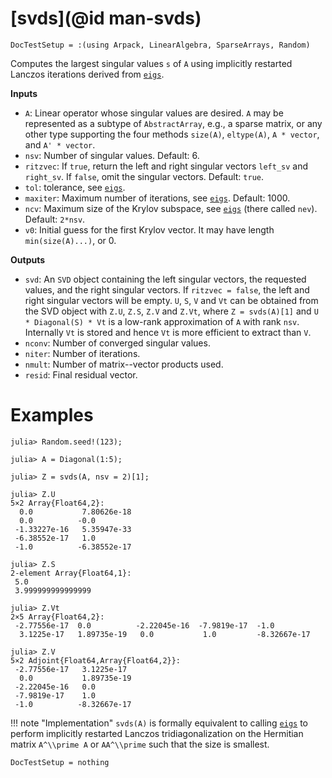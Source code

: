 # [svds](@id man-svds)

```@meta
DocTestSetup = :(using Arpack, LinearAlgebra, SparseArrays, Random)
```
Computes the largest singular values `s` of `A` using implicitly restarted Lanczos
iterations derived from [`eigs`](@ref).

**Inputs**

* `A`: Linear operator whose singular values are desired. `A` may be represented as a
  subtype of `AbstractArray`, e.g., a sparse matrix, or any other type supporting the four
  methods `size(A)`, `eltype(A)`, `A * vector`, and `A' * vector`.
* `nsv`: Number of singular values. Default: 6.
* `ritzvec`: If `true`, return the left and right singular vectors `left_sv` and `right_sv`.
   If `false`, omit the singular vectors. Default: `true`.
* `tol`: tolerance, see [`eigs`](@ref).
* `maxiter`: Maximum number of iterations, see [`eigs`](@ref). Default: 1000.
* `ncv`: Maximum size of the Krylov subspace, see [`eigs`](@ref) (there called `nev`). Default: `2*nsv`.
* `v0`: Initial guess for the first Krylov vector. It may have length `min(size(A)...)`, or 0.

**Outputs**

* `svd`: An `SVD` object containing the left singular vectors, the requested values, and the
  right singular vectors. If `ritzvec = false`, the left and right singular vectors will be
  empty. `U`, `S`, `V` and `Vt` can be obtained from the SVD object with `Z.U`, `Z.S`, `Z.V`
  and `Z.Vt`, where `Z = svds(A)[1]` and `U * Diagonal(S) * Vt` is a low-rank approximation
  of `A` with rank `nsv`. Internally `Vt` is stored and hence `Vt` is more efficient to extract than `V`.
* `nconv`: Number of converged singular values.
* `niter`: Number of iterations.
* `nmult`: Number of matrix--vector products used.
* `resid`: Final residual vector.

# Examples

```jldoctest
julia> Random.seed!(123);

julia> A = Diagonal(1:5);

julia> Z = svds(A, nsv = 2)[1];

julia> Z.U
5×2 Array{Float64,2}:
  0.0           7.80626e-18
  0.0          -0.0
 -1.33227e-16   5.35947e-33
 -6.38552e-17   1.0
 -1.0          -6.38552e-17

julia> Z.S
2-element Array{Float64,1}:
 5.0
 3.999999999999999

julia> Z.Vt
2×5 Array{Float64,2}:
 -2.77556e-17  0.0          -2.22045e-16  -7.9819e-17  -1.0
  3.1225e-17   1.89735e-19   0.0           1.0         -8.32667e-17

julia> Z.V
5×2 Adjoint{Float64,Array{Float64,2}}:
 -2.77556e-17   3.1225e-17
  0.0           1.89735e-19
 -2.22045e-16   0.0
 -7.9819e-17    1.0
 -1.0          -8.32667e-17
```


!!! note "Implementation"
    `svds(A)` is formally equivalent to calling [`eigs`](@ref) to perform implicitly restarted
    Lanczos tridiagonalization on the Hermitian matrix ``A^\\prime A`` or ``AA^\\prime`` such
    that the size is smallest.

```@meta
DocTestSetup = nothing
```
